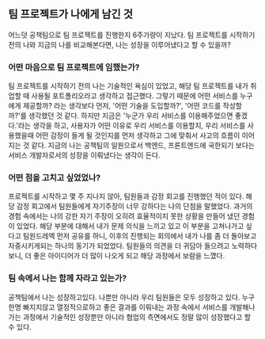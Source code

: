 ## 팀 프로젝트가 나에게 남긴 것

어느덧 공책팀으로 팀 프로젝트를 진행한지 6주가량이 지났다.
팀 프로젝트를 시작하기 전의 나와 지금의 나를 비교해본다면, 나는 성장을 이루어냈다고 할 수 있을까?

### 어떤 마음으로 팀 프로젝트에 임했는가?

팀 프로젝트를 시작하기 전의 나는 기술적인 욕심이 있었고, 해당 팀 프로젝트를 내가 취업할 때 사용될 포트폴리오라고 생각하고 접근했다. 그렇기 때문에 어떤 서비스를 누구에게 제공할까? 라는 생각보다 먼저, '어떤 기술을 도입할까?', '어떤 코드를 작성할까?'를 생각했던 것 같다. 하지만 지금은 '누군가 우리 서비스를 이용해주었으면 좋겠다.'라는 생각을 하고, 사용자가 어떤 이유로 우리 서비스를 이용할지, 우리 서비스를 사용했을때 어떤 감정이 들게 될 것인지를 먼저 생각하고 그에 맞춰서 사고의 흐름이 이어지는 것 같다. 지금의 나는 공책팀의 일원으로서 백엔드, 프론트엔드에 국한되기 보다는 서비스 개발자로서의 성장을 이뤄냈다는 생각이 든다.

### 어떤 점을 고치고 싶었었나?

프로젝트를 시작하고 몇 주 지나지 않아, 팀원들과 감정 회고를 진행했던 적이 있다. 해당 감정 회고에서 팀원들에게 자기주장이 너무 강하다는 나의 단점을 말했었다. 과거의 경험 속에서는 나의 강한 자기 주장이 오히려 효율적이지 못한 상황을 만들어 냈던 경험이 있었다. 해당 부분에 대해서 내가 문제 의식을 느끼고 있고 이 부분을 고쳐나가고 싶다고 팀원드레엑 먼저 공유를 하니, 이후의 진행되는 회의에서 내가 나를 좀 더 돌아보고 자중시키게되는 하나의 동기가 되었었다. 팀원들의 의견을 더 귀담아 들으려고 노력하다보니, 더 좋은 아이디어가 더 많이 나오게 되고 해당 과정에서 보람을 느꼈다.

### 팀 속에서 나는 함께 자라고 있는가?

공책팀에서 나는 성장하고있다. 나뿐만 아니라 우리 팀원들은 모두 성장하고 있다. 누구 한명 빠지지않고 열정적으로하고 좋은 결과를 이뤄내는 과정 속에서 서비스를 개발해나가는 과정에서 기술적인 성장뿐만 아니라 협업의 측면에서도 정말 많이 성장했다고 할 수 있다.
